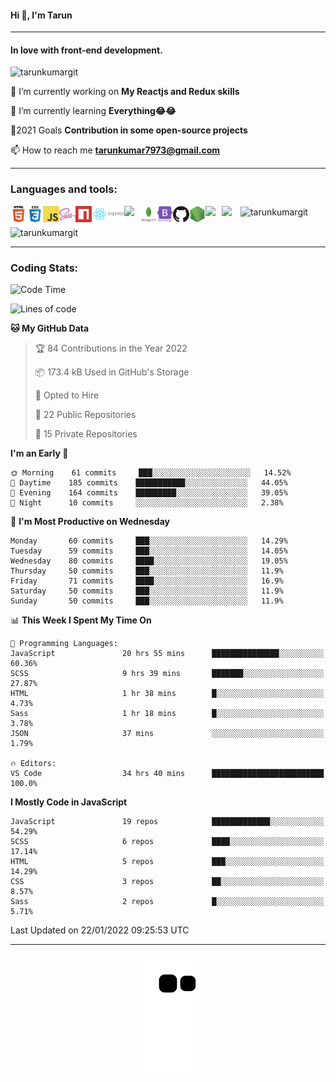 <h4>Hi 👋, I'm Tarun</h4>
<hr />
<h4 align="left">In love with front-end development.</h4>

<p><img src="https://komarev.com/ghpvc/?username=tarunkumargit&label=Profile%20views&color=0e75b6&style=flat" alt="tarunkumargit" /> </p>


🔭 I’m currently working on **My Reactjs and Redux skills** 

🌱 I’m currently learning **Everything😂😂**

🤝2021 Goals **Contribution in some open-source projects**

📫 How to reach me **tarunkumar7973@gmail.com**
<hr />

### Languages and tools:

 <img align="left" width="26px" src="https://raw.githubusercontent.com/github/explore/80688e429a7d4ef2fca1e82350fe8e3517d3494d/topics/html/html.png" />
 <img align="left" width="26px" src="https://raw.githubusercontent.com/github/explore/80688e429a7d4ef2fca1e82350fe8e3517d3494d/topics/css/css.png" />
 <img align="left" width="26px" src="https://raw.githubusercontent.com/github/explore/80688e429a7d4ef2fca1e82350fe8e3517d3494d/topics/javascript/javascript.png" />
 <img align="left" width="26px" src="https://raw.githubusercontent.com/github/explore/80688e429a7d4ef2fca1e82350fe8e3517d3494d/topics/sass/sass.png" />
 <img align="left" width="26px" src="https://raw.githubusercontent.com/github/explore/80688e429a7d4ef2fca1e82350fe8e3517d3494d/topics/npm/npm.png" />
 <img align="left" width="26px" src="https://raw.githubusercontent.com/github/explore/80688e429a7d4ef2fca1e82350fe8e3517d3494d/topics/react/react.png" />
 <img align="left" width="26px" src="https://raw.githubusercontent.com/devicons/devicon/master/icons/express/express-original-wordmark.svg"/>
 <img align="left" width="26px" src="https://www.vectorlogo.zone/logos/figma/figma-icon.svg"/>
 <img align="left" width="26px" src="https://raw.githubusercontent.com/devicons/devicon/master/icons/mongodb/mongodb-original-wordmark.svg"/>
 <img align="left" width="26px" src="https://raw.githubusercontent.com/devicons/devicon/master/icons/bootstrap/bootstrap-plain-wordmark.svg" />
 <img align="left" width="26px" src="https://raw.githubusercontent.com/github/explore/78df643247d429f6cc873026c0622819ad797942/topics/github/github.png" />
 <img align="left" width="26px" src="https://raw.githubusercontent.com/github/explore/80688e429a7d4ef2fca1e82350fe8e3517d3494d/topics/nodejs/nodejs.png" />
 <img align="left" width="26px" src="https://download.blender.org/branding/community/blender_community_badge_white.svg" />
 <img align="left" width="26px" src="https://www.vectorlogo.zone/logos/tailwindcss/tailwindcss-icon.svg"/>

<p>&nbsp;<img align="center" src="https://github-readme-stats.vercel.app/api?username=tarunkumargit&show_icons=true&theme=react" alt="tarunkumargit" /></p>

<p><img align="center" src="https://github-readme-streak-stats.herokuapp.com/?user=tarunkumargit&show_icons=true&theme=react" alt="tarunkumargit" /></p> 

<hr>

### Coding Stats:

<!--START_SECTION:waka-->
![Code Time](http://img.shields.io/badge/Code%20Time-446%20hrs%2026%20mins-blue)

![Lines of code](https://img.shields.io/badge/From%20Hello%20World%20I%27ve%20Written-754%20Thousand%20lines%20of%20code-blue)

**🐱 My GitHub Data** 

> 🏆 84 Contributions in the Year 2022
 > 
> 📦 173.4 kB Used in GitHub's Storage 
 > 
> 💼 Opted to Hire
 > 
> 📜 22 Public Repositories 
 > 
> 🔑 15 Private Repositories  
 > 
**I'm an Early 🐤** 

```text
🌞 Morning    61 commits     ███░░░░░░░░░░░░░░░░░░░░░░   14.52% 
🌆 Daytime    185 commits    ███████████░░░░░░░░░░░░░░   44.05% 
🌃 Evening    164 commits    █████████░░░░░░░░░░░░░░░░   39.05% 
🌙 Night      10 commits     ░░░░░░░░░░░░░░░░░░░░░░░░░   2.38%

```
📅 **I'm Most Productive on Wednesday** 

```text
Monday       60 commits     ███░░░░░░░░░░░░░░░░░░░░░░   14.29% 
Tuesday      59 commits     ███░░░░░░░░░░░░░░░░░░░░░░   14.05% 
Wednesday    80 commits     ████░░░░░░░░░░░░░░░░░░░░░   19.05% 
Thursday     50 commits     ███░░░░░░░░░░░░░░░░░░░░░░   11.9% 
Friday       71 commits     ████░░░░░░░░░░░░░░░░░░░░░   16.9% 
Saturday     50 commits     ███░░░░░░░░░░░░░░░░░░░░░░   11.9% 
Sunday       50 commits     ███░░░░░░░░░░░░░░░░░░░░░░   11.9%

```


📊 **This Week I Spent My Time On** 

```text
💬 Programming Languages: 
JavaScript               20 hrs 55 mins      ███████████████░░░░░░░░░░   60.36% 
SCSS                     9 hrs 39 mins       ███████░░░░░░░░░░░░░░░░░░   27.87% 
HTML                     1 hr 38 mins        █░░░░░░░░░░░░░░░░░░░░░░░░   4.73% 
Sass                     1 hr 18 mins        █░░░░░░░░░░░░░░░░░░░░░░░░   3.78% 
JSON                     37 mins             ░░░░░░░░░░░░░░░░░░░░░░░░░   1.79%

🔥 Editors: 
VS Code                  34 hrs 40 mins      █████████████████████████   100.0%

```

**I Mostly Code in JavaScript** 

```text
JavaScript               19 repos            █████████████░░░░░░░░░░░░   54.29% 
SCSS                     6 repos             ████░░░░░░░░░░░░░░░░░░░░░   17.14% 
HTML                     5 repos             ███░░░░░░░░░░░░░░░░░░░░░░   14.29% 
CSS                      3 repos             ██░░░░░░░░░░░░░░░░░░░░░░░   8.57% 
Sass                     2 repos             █░░░░░░░░░░░░░░░░░░░░░░░░   5.71%

```



 Last Updated on 22/01/2022 09:25:53 UTC
<!--END_SECTION:waka-->

<hr>
<p align="center">
  <img src="https://github.com/tarunkumargit/tarunkumargit/raw/output/github-contribution-grid-snake.svg" alt="snake"></center>
</p>
